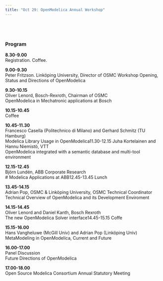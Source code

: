 ```yaml
---
title: "Oct 29: OpenModelica Annual Workshop"
---
```

##  

### Program

**8.30-9.00**  
Registration. Coffee.  
  
**9.00-9.30**   
Peter Fritzson. Linköping University, Director of OSMC Workshop Opening, Status and Directions of OpenModelica

**9.30-10.15**  
Oliver Lenord, Bosch-Rexroth, Chairman of OSMC  
OpenModelica in Mechatronic applications at Bosch  
  
**10.15-10.45**   
Coffee

**10.45-11.30**   
Francesco Casella (Politechnico di Milano) and Gerhard Schmitz (TU Hamburg)  
Modelica Library Usage in OpenModelica11.30-12.15 Juha Kortelainen and Hannu Niemistö, VTT  
OpenModelica integrated with a semantic database and multi-tool environment  
  
**12.15-12.45**   
Björn Lundén, ABB Corporate Research  
\# Modelica Applications at ABB12.45-13.45 Lunch

**13.45-14.15**   
Adrian Pop, OSMC & Linköping University, OSMC Technical Coordinator  
Technical Overview of OpenModelica and its Development Enviroment  
  
**14.15-14.45**   
Oliver Lenord and Daniel Kanth, Bosch Rexroth  
The new OpenModelica Solver interface14.45-15.15 Coffe

**15.15-16.00**   
Hans Vangheluwe (McGill Univ) and Adrian Pop (Linköping Univ)  
MetaModeling in OpenModelica, Current and Future  
  
**16.00-17.00**   
Panel Discussion  
Future Directions of OpenModelica

**17.00-18.00**   
Open Source Modelica Consortium Annual Statutory Meeting